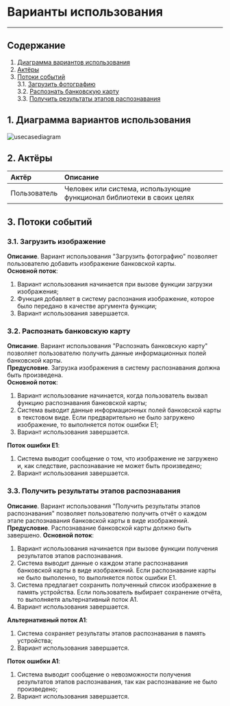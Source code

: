 # Варианты использования
---

## Содержание
1. [Диаграмма вариантов использования](#usecase_diagram)  
2. [Актёры](#actors)
3. [Потоки событий](#flow_of_events)   
3.1. [Загрузить фотографию](#upload_photo)  
3.2. [Распознать банковскую карту](#credit_card_recognition)  
3.3. [Получить результаты этапов распознавания](#get_recognition_result)

## <a name="usecase_diagram"> 1. Диаграмма вариантов использования </a>

![usecasediagram](SystemDesign/UseCase/UseCaseDiagram.png)

## <a name="actors"> 2. Актёры </a>

| Актёр | Описание |
|:--|:--|
|Пользователь| Человек или система, использующие функционал библиотеки в своих целях

## <a name="flow_of_events"> 3. Потоки событий </a>

### <a name="upload_photo"> 3.1. Загрузить изображение </a>
**Описание**. Вариант использования "Загрузить фотографию" позволяет пользователю добавить изображение банковской карты.  
**Основной поток**:
1. Вариант использования начинается при вызове функции загрузки изображения;
2. Функция добавляет в систему распознания изображение, которое было передано в качестве аргумента функции;
3. Вариант использования завершается.

### <a name="credit_card_recognition"> 3.2. Распознать банковскую карту </a>
**Описание**. Вариант использования "Распознать банковскую карту" позволяет пользователю получить данные информационных полей банковской карты.  
**Предусловие**. Загрузка изображения в систему распознавания должна быть произведена.  
**Основной поток**:
1. Вариант использование начинается, когда пользователь вызвал функцию распознавания банковской карты;
2. Система выводит данные информационных полей банковской карты в текстовом виде. Если предварительно не было загружено изображение, то выполняется поток ошибки Е1;
3. Вариант использования завершается.  

**Поток ошибки Е1**:
1. Система выводит сообщение о том, что изображение не загружено и, как следствие, распознавание не может быть произведено;
2. Вариант использования завершается.

### <a name="get_recognition_result"> 3.3. Получить результаты этапов распознавания </a>
**Описание**. Вариант использования "Получить результаты этапов распознавания" позволяет пользователю получить отчёт о каждом этапе распознавания банковской карты в виде изображений.  
**Предусловие**. Распознавание банковской карты должно быть завершено.
**Основной поток**:
1. Вариант использования начинается при вызове функции получения результатов этапов распознавания.
2. Система выводит данные о каждом этапе распознавания банковской карты в виде изображений. Если распознавание карты не было выполенно, то выполняется поток ошибки Е1.
3. Система предлагает сохранить полученный список изображение в память устройства. Если пользователь выбирает сохранение отчёта, то выполняетя альтернативный поток А1.
4. Вариант использования завершается.

**Альтернативный поток А1**:
1. Система сохраняет результаты этапов распознавания в память устройства;
2. Вариант использования завершается.

**Поток ошибки А1**:
1. Система выводит сообщение о невозможности получения результатов этапов распознавания, так как распознавание не было произведено;
2. Вариант использования завершается.

